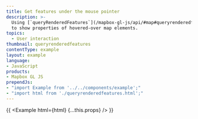 ```yaml
---
title: Get features under the mouse pointer
description: >-
  Using [`queryRenderedFeatures`](/mapbox-gl-js/api/#map#queryrenderedfeatures)
  to show properties of hovered-over map elements.
topics:
  - User interaction
thumbnail: queryrenderedfeatures
contentType: example
layout: example
language:
- JavaScript
products:
- Mapbox GL JS
prependJs:
- "import Example from '../../components/example';"
- "import html from './queryrenderedfeatures.html';"
---
```


{{ <Example html={html} {...this.props} /> }}
